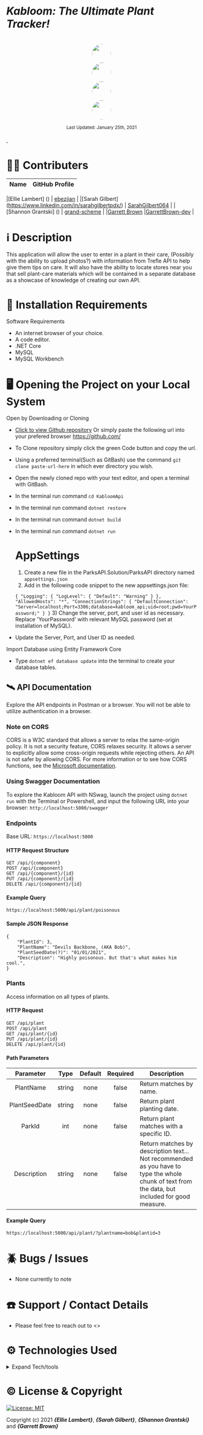 # _Kabloom: The Ultimate Plant Tracker!_

<p align="center">
    <br>
        <a href="https://github.com/ebezjian">
        <img style="border-radius: 100%; height: 50px; width: auto" src="https://avatars.githubusercontent.com/u/49379604?s=460&u=28a995564e8709eb7ba2d8f7a4e0165562a37cd3&v=4">
    </a>
        <br>
        <a href="https://github.com/SarahGilbert064">
        <img style="border-radius: 100%; height: 50px; width: auto" src="https://avatars.githubusercontent.com/u/72630313?s=460&u=12fb92750dc134aacbae9ad21fc39442a9dc19ee&v=4">
    </a>
        <br>
        <a href="https://github.com/grand-scheme">
        <img style="border-radius: 100%; height: 50px; width: auto" src="https://avatars.githubusercontent.com/u/72650879?s=460&u=8ecf4ccb9ac936e6108d17da3e725ad2bae185a2&v=4">
    </a>
    <br>
        <a href="https://github.com/GarrettBrown-dev">
        <img style="border-radius: 100%; height: 50px; width: auto" src="https://avatars1.githubusercontent.com/u/69095640?s=460&u=eefe493b85312d332eedc271ee24a39d586446ae&v=4">
    </a>
</p>

<p align="center">
  <small>Last Updated: January 25th, 2021</small>
</p>

#### _._ 

# 🧑‍💻 Contributers

| Name | GitHub Profile |
|------|----------------|


|[Ellie Lambert] () | [ebezjian](https://github.com/ebezjian) |
|[Sarah Gilbert] (https://www.linkedin.com/in/sarahgilbertpdx/) | [SarahGilbert064](https://github.com/SarahGilbert064) |
|[Shannon Grantski] () | [grand-scheme](https://github.com/grand-scheme) |
|[Garrett Brown](https://www.linkedin.com/in/garrett-brown-d/) |[GarrettBrown-dev](https://github.com/GarrettBrown-dev) |

# ℹ️ Description

This application will allow the user to enter in a plant in their care, (Possibly with the ability to upload photos?) with information from Trefle API to help give them tips on care. It will also have the ability to locate stores near you that sell plant-care materials which will be contained in a separate database as a showcase of knowledge of creating our own API.

# 💾 Installation Requirements

Software Requirements
* An internet browser of your choice.
* A code editor.
* .NET Core
* MySQL
* MySQL Workbench

# 🖥️ Opening the Project on your Local System

Open by Downloading or Cloning
- [Click to view Github repository](https://github.com/) Or simply paste the following url into your prefered browser https://github.com/
- To Clone repository simply click the green Code button and copy the url.
- Using a preferred terminal(Such as GitBash) use the command `git clone paste-url-here` in which ever directory you wish.
- Open the newly cloned repo with your text editor, and open a terminal with GitBash.
- In the terminal run command `cd KabloomApi`
- In the terminal run command `dotnet restore`
- In the terminal run command `dotnet build`
- In the terminal run command `dotnet run`

  # AppSettings

  1) Create a new file in the ParksAPI.Solution/ParksAPI directory named `appsettings.json`
  2) Add in the following code snippet to the new appsettings.json file:
  
  `
{
    "Logging": {
        "LogLevel": {
        "Default": "Warning"
        }
    },
    "AllowedHosts": "*",
    "ConnectionStrings": {
        "DefaultConnection": "Server=localhost;Port=3306;database=kabloom_api;uid=root;pwd=YourPassword;"
    }
}
  `
  3) Change the server, port, and user id as necessary. Replace 'YourPassword' with relevant MySQL password (set at installation of MySQL).

* Update the Server, Port, and User ID as needed.

Import Database using Entity Framework Core
* Type `dotnet ef database update` into the terminal to create your database tables.

## 🛰️ API Documentation
Explore the API endpoints in Postman or a browser. You will not be able to utilize authentication in a browser.

### Note on CORS
CORS is a W3C standard that allows a server to relax the same-origin policy. It is not a security feature, CORS relaxes security. It allows a server to explicitly allow some cross-origin requests while rejecting others. An API is not safer by allowing CORS.
For more information or to see how CORS functions, see the [Microsoft documentation](https://docs.microsoft.com/en-us/aspnet/core/security/cors?view=aspnetcore-2.2#how-cors).

### Using Swagger Documentation 
To explore the Kabloom API with NSwag, launch the project using `dotnet run` with the Terminal or Powershell, and input the following URL into your browser: `http://localhost:5000/swagger`

### Endpoints
Base URL: `https://localhost:5000`

#### HTTP Request Structure
```
GET /api/{component}
POST /api/{component}
GET /api/{component}/{id}
PUT /api/{component}/{id}
DELETE /api/{component}/{id}
```

#### Example Query
```
https://localhost:5000/api/plant/poisonous
```

#### Sample JSON Response
```
{
    "PlantId": 3,
    "PlantName": "Devils Backbone, (AKA Bob)",
    "PlantSeedDate(?)": "01/01/2021",
    "Description": "Highly poisonous. But that's what makes him cool.",
}
```

### Plants
Access information on all types of plants.

#### HTTP Request
```
GET /api/plant
POST /api/plant
GET /api/plant/{id}
PUT /api/plant/{id}
DELETE /api/plant/{id}
```

#### Path Parameters
| Parameter | Type | Default | Required | Description |
| :---: | :---: | :---: | :---: | --- |
| PlantName | string | none | false | Return matches by name.
| PlantSeedDate | string | none | false | Return plant planting date. |
| ParkId | int | none | false | Return plant matches with a specific ID. |
| Description | string | none | false | Return matches by description text... Not recommended as you have to type the whole chunk of text from the data, but included for good measure. |

#### Example Query
```
https://localhost:5000/api/plant/?plantname=bob&plantid=3
```

# 🪲 Bugs / Issues

* None currently to note

# ☎️ Support / Contact Details

* Please feel free to reach out to <>

# ⚙️ Technologies Used

<details>
  <summary>Expand Tech/tools</summary>

* [Bootstrap Components](https://getbootstrap.com/docs/3.3/components/)
* C#
* Razor
* Entity Framework Core
* Swashbuckle
* Swagger
* Nuget Versioning
* MySql
* MySql Workbench
* CORS
* Trefle

</details>

# ©️ License & Copyright

[![License: MIT](https://img.shields.io/badge/License-MIT-yellow.svg)](https://opensource.org/licenses/MIT)

Copyright (c) 2021 **_{Ellie Lambert}_**, **_{Sarah Gilbert}_**, **_{Shannon Grantski}_** and **_{Garrett Brown}_**